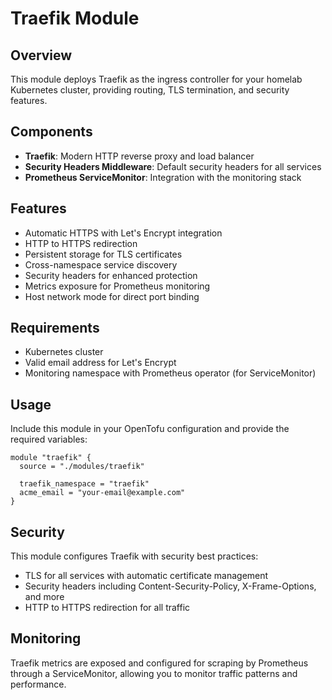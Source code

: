 # Traefik Module

## Overview
This module deploys Traefik as the ingress controller for your homelab Kubernetes cluster, providing routing, TLS termination, and security features.

## Components
- **Traefik**: Modern HTTP reverse proxy and load balancer
- **Security Headers Middleware**: Default security headers for all services
- **Prometheus ServiceMonitor**: Integration with the monitoring stack

## Features
- Automatic HTTPS with Let's Encrypt integration
- HTTP to HTTPS redirection
- Persistent storage for TLS certificates
- Cross-namespace service discovery
- Security headers for enhanced protection
- Metrics exposure for Prometheus monitoring
- Host network mode for direct port binding

## Requirements
- Kubernetes cluster
- Valid email address for Let's Encrypt
- Monitoring namespace with Prometheus operator (for ServiceMonitor)

## Usage
Include this module in your OpenTofu configuration and provide the required variables:

```hcl
module "traefik" {
  source = "./modules/traefik"
  
  traefik_namespace = "traefik"
  acme_email = "your-email@example.com"
}
```

## Security
This module configures Traefik with security best practices:
- TLS for all services with automatic certificate management
- Security headers including Content-Security-Policy, X-Frame-Options, and more
- HTTP to HTTPS redirection for all traffic

## Monitoring
Traefik metrics are exposed and configured for scraping by Prometheus through a ServiceMonitor, allowing you to monitor traffic patterns and performance.
